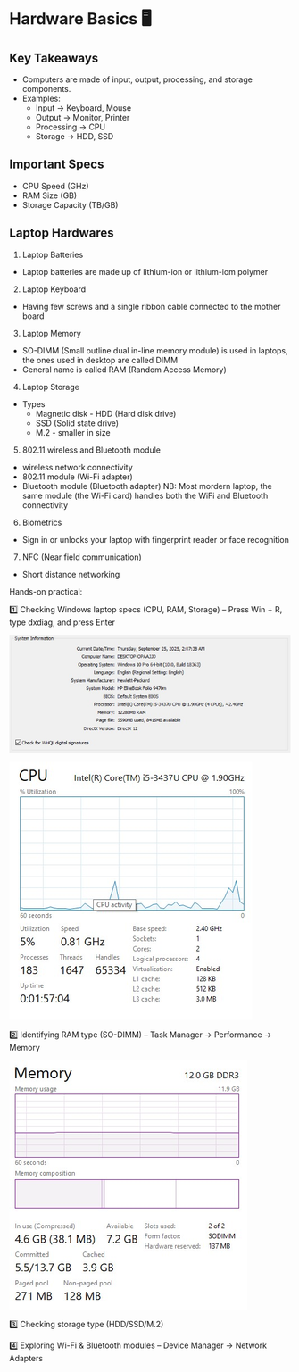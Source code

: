 # Hardware Basics 🖥️  

## Key Takeaways  
- Computers are made of input, output, processing, and storage components.  
- Examples:  
  - Input → Keyboard, Mouse  
  - Output → Monitor, Printer  
  - Processing → CPU  
  - Storage → HDD, SSD  

## Important Specs  
- CPU Speed (GHz)  
- RAM Size (GB)  
- Storage Capacity (TB/GB)

## Laptop Hardwares 

1.  Laptop Batteries
  * Laptop batteries are made up of lithium-ion or lithium-iom polymer
 
2.  Laptop Keyboard
  * Having few screws and a single ribbon cable connected to the mother board
 
3.  Laptop Memory
  * SO-DIMM (Small outline dual in-line memory module) is used in laptops, the ones used in desktop are called DIMM
  * General name is called RAM (Random Access Memory)
 
4.  Laptop Storage
- Types
  * Magnetic disk - HDD (Hard disk drive) 
  * SSD (Solid state drive)
  * M.2 - smaller in size
 
5.  802.11 wireless and Bluetooth module
  * wireless network connectivity
  * 802.11 module (Wi-Fi adapter)
  * Bluetooth module (Bluetooth adapter)
NB: Most mordern laptop, the same module (the Wi-Fi card) handles both the WiFi and Bluetooth connectivity

6.  Biometrics
  * Sign in or unlocks your laptop with fingerprint reader or face recognition
 
7.  NFC (Near field communication)
  * Short distance networking 

Hands-on practical:

1️⃣ Checking Windows laptop specs (CPU, RAM, Storage) – Press Win + R, type dxdiag, and press Enter

![Alt text](https://github.com/adewunmikehinde/CompTIA---A-Notes/blob/main/System%20information.jpg)

![alt text](https://github.com/adewunmikehinde/CompTIA---A-Notes/blob/main/Cpu%20info.jpg)

2️⃣ Identifying RAM type (SO-DIMM) – Task Manager → Performance → Memory

![alt text](https://github.com/adewunmikehinde/CompTIA---A-Notes/blob/main/memory%20info.jpg)

3️⃣ Checking storage type (HDD/SSD/M.2)

4️⃣ Exploring Wi-Fi & Bluetooth modules – Device Manager → Network Adapters
